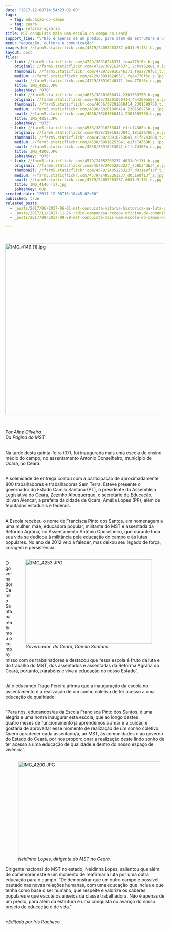 ```yaml
---
date: "2017-12-08T14:54:23-02:00"
tags:
  - tag: educação-do-campo
  - tag: ceará
  - tag: reforma-agrária
title: MST conquista mais uma escola do campo no Ceará
support_line: "\"Não é apenas de um prédio, para além da estrutura é uma conquista no avanço do nosso projeto de educação e de vida\", afirma a dirigente Neidinha."
menu: "educação, cultura e comunicação"
images_hd: //farm5.staticflickr.com/4579/24052263237_d031e9f13f_b.jpg
layout: post
files:
  - link: //farm5.staticflickr.com/4729/38916246371_feaa778f6c_b.jpg
    original: //farm5.staticflickr.com/4729/38916246371_2cbca62e81_o.jpg
    thumbnail: //farm5.staticflickr.com/4729/38916246371_feaa778f6c_t.jpg
    medium: //farm5.staticflickr.com/4729/38916246371_feaa778f6c_z.jpg
    small: //farm5.staticflickr.com/4729/38916246371_feaa778f6c_n.jpg
    title: IMG_4253.JPG
    $$hashKey: "070"
  - link: //farm5.staticflickr.com/4636/38201060414_2301589750_b.jpg
    original: //farm5.staticflickr.com/4636/38201060414_4a4309a557_o.jpg
    thumbnail: //farm5.staticflickr.com/4636/38201060414_2301589750_t.jpg
    medium: //farm5.staticflickr.com/4636/38201060414_2301589750_z.jpg
    small: //farm5.staticflickr.com/4636/38201060414_2301589750_n.jpg
    title: IMG_4257.JPG
    $$hashKey: "073"
  - link: //farm5.staticflickr.com/4538/38916253041_e1fc74368b_b.jpg
    original: //farm5.staticflickr.com/4538/38916253041_181d26766c_o.jpg
    thumbnail: //farm5.staticflickr.com/4538/38916253041_e1fc74368b_t.jpg
    medium: //farm5.staticflickr.com/4538/38916253041_e1fc74368b_z.jpg
    small: //farm5.staticflickr.com/4538/38916253041_e1fc74368b_n.jpg
    title: IMG_4200.JPG
    $$hashKey: "076"
  - link: //farm5.staticflickr.com/4579/24052263237_d031e9f13f_b.jpg
    original: //farm5.staticflickr.com/4579/24052263237_7b0b34dba4_o.jpg
    thumbnail: //farm5.staticflickr.com/4579/24052263237_d031e9f13f_t.jpg
    medium: //farm5.staticflickr.com/4579/24052263237_d031e9f13f_z.jpg
    small: //farm5.staticflickr.com/4579/24052263237_d031e9f13f_n.jpg
    title: IMG_4146 (1).jpg
    $$hashKey: 08H
created_date: "2017-12-08T15:10:45-02:00"
published: true
releated_posts:
  - _posts/2017/06/2017-06-01-mst-conquista-vitoria-historica-na-luta-pela-reforma-agraria-no-ceara.md
  - _posts/2017/11/2017-11-26-radio-camponesa-recebe-oficina-de-comunicacao-popular.md
  - _posts/2017/09/2017-09-29-mst-conquista-mais-uma-escola-do-campo-de-ensino-medio-no-ceara.md

---
```

<p>&nbsp;</p>

<p><img alt="IMG_4146 (1).jpg" height="538" src="//farm5.staticflickr.com/4579/24052263237_d031e9f13f_b.jpg" width="700" /><br />
<br />
&nbsp;</p>

<p><em>Por Aline Oliveira<br />
Da P&aacute;gina do MST&nbsp;</em></p>

<p><br />
Na tarde desta quinta-feira (07), foi inaugurada mais uma escola de ensino m&eacute;dio do campo, no assentamento Antonio Conselheiro, munic&iacute;pio de Ocara, no Cear&aacute;.&nbsp;</p>

<p><br />
A solenidade de entrega contou com a participa&ccedil;&atilde;o de aproximadamente 800 trabalhadores e trabalhadoras Sem Terra. Esteve presente o governador do Estado Camilo Santana (PT), o presidente da Assembleia Legislativa do Cear&aacute;, Zezinho Albuquerque, o secret&aacute;rio de Educa&ccedil;&atilde;o, Idilvan Alencar, a prefeita da cidade de Ocara, Am&aacute;lia Lopes (PP), al&eacute;m de feputados estaduais e federais.</p>

<p><br />
A Escola recebeu o nome de Francisca Pinto dos Santos, em homenagem a uma mulher, m&atilde;e, educadora popular, militante do MST e assentada da Reforma Agr&aacute;ria, no Assentamento Ant&ocirc;nio Conselheiro, que durante toda sua vida se dedicou &agrave; milit&acirc;ncia pela educa&ccedil;&atilde;o do campo e &agrave;s lutas populares. No ano de 2012 veio a falecer, mas deixou seu legado de for&ccedil;a, coragem e persist&ecirc;ncia.</p>

<figure class="image" style="float:right"><img alt="IMG_4253.JPG" height="267" src="//farm5.staticflickr.com/4729/38916246371_feaa778f6c_b.jpg" width="400" />
<figcaption><em>Governador&nbsp; do Cear&aacute;, Camilo Santana.</em></figcaption>
</figure>

<p><br />
O governador Camilo Santana reafirmou o compromisso com os trabalhadores e destacou que &ldquo;essa escola &eacute; fruto da luta e do trabalho do MST, dos assentados e assentadas da Reforma Agr&aacute;ria do Cear&aacute;, portanto, parab&eacute;ns e viva a educa&ccedil;&atilde;o do nosso Estado&rdquo;.</p>

<p><br />
J&aacute; o educando Tiago Pereira afirma que a inaugura&ccedil;&atilde;o da escola no assentamento &eacute; a realiza&ccedil;&atilde;o de um sonho coletivo de ter acesso a uma educa&ccedil;&atilde;o de qualidade.</p>

<p><br />
&ldquo;Para n&oacute;s, educandos/as da Escola Francisca Pinto dos Santos, &eacute; uma alegria e uma honra inaugurar esta escola, que ao longo destes quatro&nbsp;meses de funcionamento j&aacute; aprendemos a amar e a cuidar, e gostaria de aproveitar esse momento de realiza&ccedil;&atilde;o de um sonho coletivo. Quero agradecer cada assentado/a, ao MST, &agrave;s comunidades e ao governo do Estado do Cear&aacute;, por nos proporcionar a realiza&ccedil;&atilde;o deste lindo sonho de ter acesso a uma educa&ccedil;&atilde;o de qualidade e dentro do nosso espa&ccedil;o de viv&ecirc;ncia&rdquo;.</p>

<figure class="image" style="float:left"><img alt="IMG_4200.JPG" height="300" src="//farm5.staticflickr.com/4538/38916253041_e1fc74368b_b.jpg" width="450" />
<figcaption><em>Neidinha Lopes, dirigente do MST no Cear&aacute;.</em></figcaption>
</figure>

<p><br />
Dirigente nacional do MST no estado, Neidinha Lopes, salientou que al&eacute;m de comemorar este &eacute; um momento de reafirmar a luta por uma outra educa&ccedil;&atilde;o para o campo. &ldquo;De demonstrar que um outro campo &eacute; poss&iacute;vel, pautado nas novas rela&ccedil;&otilde;es humanas, com uma educa&ccedil;&atilde;o que inclua e que tenha como base o ser humano, que respeite e valorize os saberes populares e que escute os anseios da classe trabalhadora. N&atilde;o &eacute; apenas de um pr&eacute;dio, para al&eacute;m da estrutura &eacute; uma conquista no avan&ccedil;o do nosso projeto de educa&ccedil;&atilde;o e de vida.&quot;</p>

<p><br />
<em>*Editado por Iris Pacheco</em></p>
